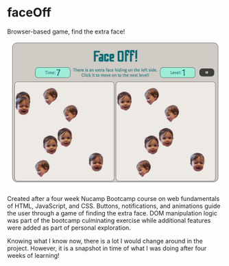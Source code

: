 # faceOff
Browser-based game, find the extra face!

![[FaceOff](faceoff.stevehoneck.com)](./Images/Screenshot.png?raw=true "Game Screensot")


Created after a four week Nucamp Bootcamp course on web fundamentals of HTML, JavaScript, and CSS. Buttons, notifications, and animations guide the user through a game of finding the extra face. DOM manipulation logic was part of the bootcamp culminating exercise while additional features were added as part of personal exploration.

Knowing what I know now, there is a lot I would change around in the project. However, it is a snapshot in time of what I was doing after four weeks of learning!
